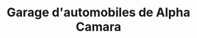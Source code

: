 ---
title: "Garage d'automobiles de Alpha Camara"
url: /nzerekore/garage-dautomobiles-de-alpha-camara/
shop: Autowerkstatt
---